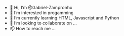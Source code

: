 - 👋 Hi, I’m @Gabriel-Zampronho
- 👀 I’m interested in progamming
- 🌱 I’m currently learning HTML, Javascript and Python
- 💞️ I’m looking to collaborate on ...
- 📫 How to reach me ...

<!---
Gabriel-Zampronho/Gabriel-Zampronho is a ✨ special ✨ repository because its `README.md` (this file) appears on your GitHub profile.
You can click the Preview link to take a look at your changes.
--->
